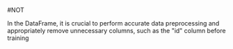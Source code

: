 #NOT

In the DataFrame, it is crucial to perform accurate data preprocessing
and appropriately remove unnecessary columns, such as the "id" column before training

